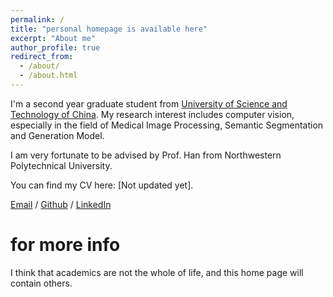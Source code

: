 ```yaml
---
permalink: /
title: "personal homepage is available here"
excerpt: "About me"
author_profile: true
redirect_from: 
  - /about/
  - /about.html
---
```


I'm a second year graduate student from [University of Science and Technology of China](https://www.ustc.edu.cn/). My research interest includes computer vision, especially in the field of  Medical Image Processing, Semantic Segmentation and Generation Model.

I am very fortunate to be advised by Prof. Han from Northwestern Polytechnical University. 

You can find my CV here: [Not updated yet].

[Email](mailto:huiqian@mail.ustc.edu.cn) / [Github](https://github.com/HuiqianLi) / [LinkedIn](https://www.linkedin.com/in/cheyannelee/)

for more info
======
I think that academics are not the whole of life, and this home page will contain others. 
